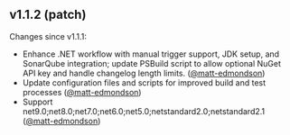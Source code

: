 ## v1.1.2 (patch)

Changes since v1.1.1:

- Enhance .NET workflow with manual trigger support, JDK setup, and SonarQube integration; update PSBuild script to allow optional NuGet API key and handle changelog length limits. ([@matt-edmondson](https://github.com/matt-edmondson))
- Update configuration files and scripts for improved build and test processes ([@matt-edmondson](https://github.com/matt-edmondson))
- Support net9.0;net8.0;net7.0;net6.0;net5.0;netstandard2.0;netstandard2.1 ([@matt-edmondson](https://github.com/matt-edmondson))
